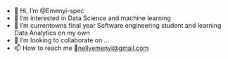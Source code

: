 - 👋 Hi, I’m @Emenyi-spec
- 👀 I’m interested in Data Science and machine learning
- 🌱 I’m currentowns final year Software engineering student and learning Data Analytics on my own
- 💞️ I’m looking to collaborate on ...
- 📫 How to reach me 📧nellyemenyi@gmail.com

<!---
Emenyi-spec/Emenyi-spec is a ✨ special ✨ repository because its `README.md` (this file) appears on your GitHub profile.
You can click the Preview link to take a look at your changes.
--->
